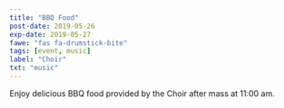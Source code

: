 ```yaml
---
title: "BBQ Food"
post-date: 2019-05-26
exp-date: 2019-05-27
fawe: "fas fa-drumstick-bite"
tags: [event, music]
label: "Choir"
txt: "music"
---
```

Enjoy delicious BBQ food provided by the Choir after mass at 11:00 am. 